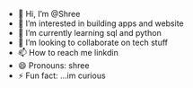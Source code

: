 - 👋 Hi, I’m @Shree
- 👀 I’m interested in building apps and website 
- 🌱 I’m currently learning sql and python
- 💞️ I’m looking to collaborate on tech stuff
- 📫 How to reach me linkdin 
- 😄 Pronouns: shree
- ⚡ Fun fact: ...im curious 

<!---
myselfShree/myselfShree is a ✨ special ✨ repository because its `README.md` (this file) appears on your GitHub profile.
You can click the Preview link to take a look at your changes.
--->
